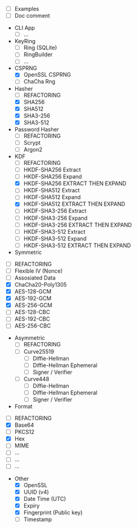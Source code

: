 - [ ] Examples
- [ ] Doc comment

- CLI App
  - [ ] ...

- KeyRing
  - [ ] Ring (SQLite)
  - [ ] RingBuilder
  - [ ] ...

- CSPRNG
  - [x] OpenSSL CSPRNG
  - [ ] ChaCha Rng

- Hasher
  - [ ] REFACTORING
  - [x] SHA256
  - [x] SHA512
  - [x] SHA3-256
  - [x] SHA3-512

- Password Hasher
  - [ ] REFACTORING
  - [ ] Scrypt
  - [ ] Argon2

- KDF
  - [ ] REFACTORING
  - [ ] HKDF-SHA256 Extract
  - [ ] HKDF-SHA256 Expand
  - [x] HKDF-SHA256 EXTRACT THEN EXPAND
  - [ ] HKDF-SHA512 Extract
  - [ ] HKDF-SHA512 Expand
  - [x] HKDF-SHA512 EXTRACT THEN EXPAND
  - [ ] HKDF-SHA3-256 Extract
  - [ ] HKDF-SHA3-256 Expand
  - [ ] HKDF-SHA3-256 EXTRACT THEN EXPAND
  - [ ] HKDF-SHA3-512 Extract
  - [ ] HKDF-SHA3-512 Expand
  - [ ] HKDF-SHA3-512 EXTRACT THEN EXPAND

 - Symmetric
  - [ ] REFACTORING
  - [ ] Flexible IV (Nonce)
  - [ ] Assosiated Data
  - [x] ChaCha20-Poly1305
  - [x] AES-128-GCM
  - [x] AES-192-GCM
  - [x] AES-256-GCM
  - [ ] AES-128-CBC
  - [ ] AES-192-CBC
  - [ ] AES-256-CBC

- Asymmetric 
  - [ ] REFACTORING
  - [ ] Curve25519
    - [ ] Diffie-Hellman
    - [ ] Diffie-Hellman Ephemeral
    - [ ] Signer / Verifier
  - [ ] Curve448
    - [ ] Diffie-Hellman
    - [ ] Diffie-Hellman Ephemeral
    - [ ] Signer / Verifier
  
 - Format
  - [ ] REFACTORING
  - [x] Base64
  - [ ] PKCS12
  - [x] Hex
  - [ ] MIME
  - [ ] ...
  - [ ] ...
  - [ ] ...

- Other
  - [x] OpenSSL
  - [x] UUID (v4)
  - [x] Date Time (UTC)
  - [x] Expiry
  - [x] Fingerprint (Public key)
  - [ ] Timestamp
